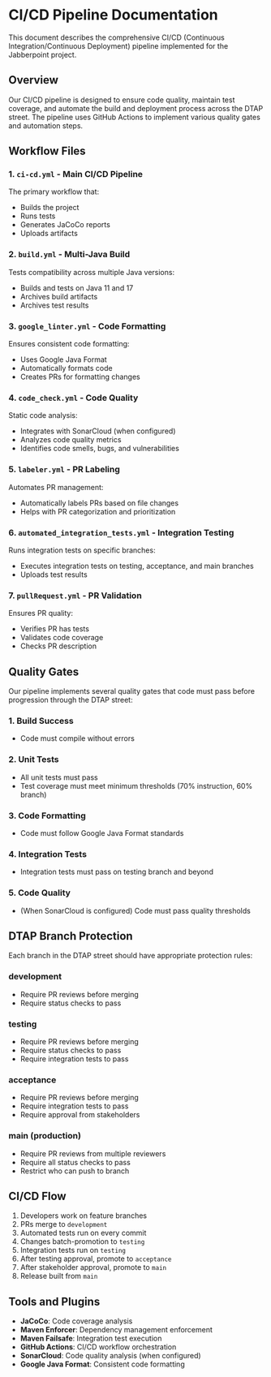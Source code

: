 # CI/CD Pipeline Documentation

This document describes the comprehensive CI/CD (Continuous Integration/Continuous Deployment) pipeline implemented for the Jabberpoint project.

## Overview

Our CI/CD pipeline is designed to ensure code quality, maintain test coverage, and automate the build and deployment process across the DTAP street. The pipeline uses GitHub Actions to implement various quality gates and automation steps.

## Workflow Files

### 1. `ci-cd.yml` - Main CI/CD Pipeline

The primary workflow that:
- Builds the project
- Runs tests
- Generates JaCoCo reports
- Uploads artifacts

### 2. `build.yml` - Multi-Java Build

Tests compatibility across multiple Java versions:
- Builds and tests on Java 11 and 17
- Archives build artifacts
- Archives test results

### 3. `google_linter.yml` - Code Formatting

Ensures consistent code formatting:
- Uses Google Java Format
- Automatically formats code
- Creates PRs for formatting changes

### 4. `code_check.yml` - Code Quality

Static code analysis:
- Integrates with SonarCloud (when configured)
- Analyzes code quality metrics
- Identifies code smells, bugs, and vulnerabilities

### 5. `labeler.yml` - PR Labeling

Automates PR management:
- Automatically labels PRs based on file changes
- Helps with PR categorization and prioritization

### 6. `automated_integration_tests.yml` - Integration Testing

Runs integration tests on specific branches:
- Executes integration tests on testing, acceptance, and main branches
- Uploads test results

### 7. `pullRequest.yml` - PR Validation

Ensures PR quality:
- Verifies PR has tests
- Validates code coverage
- Checks PR description

## Quality Gates

Our pipeline implements several quality gates that code must pass before progression through the DTAP street:

### 1. Build Success
- Code must compile without errors

### 2. Unit Tests
- All unit tests must pass
- Test coverage must meet minimum thresholds (70% instruction, 60% branch)

### 3. Code Formatting
- Code must follow Google Java Format standards

### 4. Integration Tests
- Integration tests must pass on testing branch and beyond

### 5. Code Quality
- (When SonarCloud is configured) Code must pass quality thresholds

## DTAP Branch Protection

Each branch in the DTAP street should have appropriate protection rules:

### development
- Require PR reviews before merging
- Require status checks to pass

### testing
- Require PR reviews before merging
- Require status checks to pass
- Require integration tests to pass

### acceptance
- Require PR reviews before merging
- Require integration tests to pass
- Require approval from stakeholders

### main (production)
- Require PR reviews from multiple reviewers
- Require all status checks to pass
- Restrict who can push to branch

## CI/CD Flow

1. Developers work on feature branches
2. PRs merge to `development`
3. Automated tests run on every commit
4. Changes batch-promotion to `testing`
5. Integration tests run on `testing`
6. After testing approval, promote to `acceptance`
7. After stakeholder approval, promote to `main`
8. Release built from `main`

## Tools and Plugins

- **JaCoCo**: Code coverage analysis
- **Maven Enforcer**: Dependency management enforcement
- **Maven Failsafe**: Integration test execution
- **GitHub Actions**: CI/CD workflow orchestration
- **SonarCloud**: Code quality analysis (when configured)
- **Google Java Format**: Consistent code formatting

